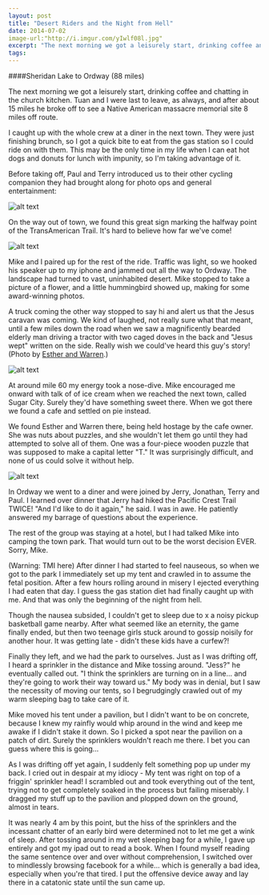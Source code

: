 ```yaml
---
layout: post
title: "Desert Riders and the Night from Hell"
date: 2014-07-02
image-url:"http://i.imgur.com/yIwlf08l.jpg"
excerpt: "The next morning we got a leisurely start, drinking coffee and chatting in the church kitchen. Tuan and I were last to leave, as always, and after about 15 miles he broke off to see a Native American massacre memorial site 8 miles off route. I caught up with the whole crew at a diner in the next town. They were just finishing brunch, so I got a quick bite to eat from the gas station so I could ride on with them. This may be the only time in my life when I can eat hot dogs and donuts for lunch with impunity, so I'm taking advantage of it. "
tags:
---
```

####Sheridan Lake to Ordway (88 miles)

The next morning we got a leisurely start, drinking coffee and chatting in the church kitchen. Tuan and I were last to leave, as always, and after about 15 miles he broke off to see a Native American massacre memorial site 8 miles off route. 

I caught up with the whole crew at a diner in the next town. They were just finishing brunch, so I got a quick bite to eat from the gas station so I could ride on with them. This may be the only time in my life when I can eat hot dogs and donuts for lunch with impunity, so I'm taking advantage of it. 

Before taking off, Paul and Terry introduced us to their other cycling companion they had brought along for photo ops and general entertainment:

![alt text](http://i.imgur.com/YsxBzRel.jpg "The third British cyclist")

On the way out of town, we found this great sign marking the halfway point of the TransAmerican Trail. It's hard to believe how far we've come!

![alt text](http://i.imgur.com/CWq202Sl.jpg "Halfway on the TransAmerican Trail")

Mike and I paired up for the rest of the ride. Traffic was light, so we hooked his speaker up to my iphone and jammed out all the way to Ordway. The landscape had turned to vast, uninhabited desert. Mike stopped to take a picture of a flower, and a little hummingbird showed up, making for some award-winning photos.

A truck coming the other way stopped to say hi and alert us that the Jesus caravan was coming. We kind of laughed, not really sure what that meant, until a few miles down the road when we saw a magnificently bearded elderly man driving a tractor with two caged doves in the back and "Jesus wept" written on the side. Really wish we could've heard this guy's story! (Photo by [Esther and Warren](http://estherwarren.blogspot.com/).)

![alt text](http://i.imgur.com/A5xMAYol.jpg "Jesus wept")

At around mile 60 my energy took a nose-dive. Mike encouraged me onward with talk of of ice cream when we reached the next town, called Sugar City. Surely they'd have something sweet there. When we got there we found a cafe and settled on pie instead. 

We found Esther and Warren there, being held hostage by the cafe owner. She was nuts about puzzles, and she wouldn't let them go until they had attempted to solve all of them. One was a four-piece wooden puzzle that was supposed to make a capital letter "T." It was surprisingly difficult, and none of us could solve it without help.

![alt text](http://i.imgur.com/WvcY2Nil.jpg "Esther and Warren in Sugar City")

In Ordway we went to a diner and were joined by Jerry, Jonathan, Terry and Paul. I learned over dinner that Jerry had hiked the Pacific Crest Trail TWICE! "And I'd like to do it again," he said. I was in awe. He patiently answered my barrage of questions about the experience.

The rest of the group was staying at a hotel, but I had talked Mike into camping the town park. That would turn out to be the worst decision EVER. Sorry, Mike.

(Warning: TMI here) After dinner I had started to feel nauseous, so when we got to the park I immediately set up my tent and crawled in to assume the fetal position. After a few hours rolling around in misery I ejected everything I had eaten that day. I guess the gas station diet had finally caught up with me. And that was only the beginning of the night from hell. 

Though the nausea subsided, I couldn't get to sleep due to x   a noisy pickup basketball game nearby. After what seemed like an eternity, the game finally ended, but then two teenage girls stuck around to gossip noisily for another hour. It was getting late - didn't these kids have a curfew?! 

Finally they left, and we had the park to ourselves. Just as I was drifting off, I heard a sprinkler in the distance and Mike tossing around. "Jess?" he eventually called out. "I think the sprinklers are turning on in a line... and they're going to work their way toward us." My body was in denial, but I saw the necessity of moving our tents, so I begrudgingly crawled out of my warm sleeping bag to take care of it. 

Mike moved his tent under a pavilion, but I didn't want to be on concrete, because I knew my rainfly would whip around in the wind and keep me awake if I didn't stake it down. So I picked a spot near the pavilion on a patch of dirt. Surely the sprinklers wouldn't reach me there. I bet you can guess where this is going...

As I was drifting off yet again, I suddenly felt something pop up under my back. I cried out in despair at my idiocy - My tent was right on top of a friggin' sprinkler head! I scrambled out and took everything out of the tent, trying not to get completely soaked in the process but failing miserably. I dragged my stuff up to the pavilion and plopped down on the ground, almost in tears. 

It was nearly 4 am by this point, but the hiss of the sprinklers and the incessant chatter of an early bird were determined not to let me get a wink of sleep. After tossing around in my wet sleeping bag for a while, I gave up entirely and got my ipad out to read a book. When I found myself reading the same sentence over and over without comprehension, I switched over to mindlessly browsing facebook for a while... which is generally a bad idea, especially when you're that tired. I put the offensive device away and lay there in a catatonic state until the sun came up.